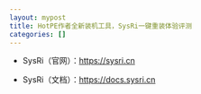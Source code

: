 ```yaml
---
layout: mypost
title: HotPE作者全新装机工具，SysRi一键重装体验评测
categories: []
---
```


- SysRi（官网）：<https://sysri.cn>

- SysRi（文档）：<https://docs.sysri.cn>